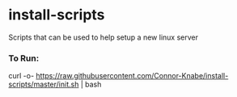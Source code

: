 # install-scripts
Scripts that can be used to help setup a new linux server

### To Run:

curl -o- https://raw.githubusercontent.com/Connor-Knabe/install-scripts/master/init.sh | bash

